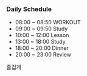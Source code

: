 ### Daily  Schedule

* 08:00 ~ 08:50 WORKOUT
* 09:00 ~ 09:50 Study
* 10:00 ~ 12:00 Lesson
* 13:00 ~ 18:00 Study
* 18:00 ~ 20:00 Dinner 
* 20:00 ~ 23:00 Review


즐겁게
